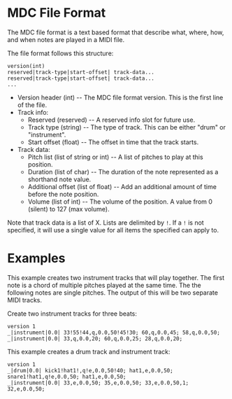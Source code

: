 # MDC File Format
The MDC file format is a text based format that describe what, where, how, and when notes are played in
a MIDI file.

The file format follows this structure:
```
version(int)
reserved|track-type|start-offset| track-data...
reserved|track-type|start-offset| track-data...
...
```

- Version header (int) -- The MDC file format version. This is the first line of the file.
- Track info:
    - Reserved (reserved) -- A reserved info slot for future use.
    - Track type (string) -- The type of track. This can be either "drum" or "instrument".
    - Start offset (float) -- The offset in time that the track starts.
- Track data:
    - Pitch list (list of string or int) -- A list of pitches to play at this position.
    - Duration (list of char) -- The duration of the note represented as a shorthand note value.
    - Additional offset (list of float) -- Add an additional amount of time before the note
      position.
    - Volume (list of int) -- The volume of the position. A value from 0 (silent) to 127 (max volume).

Note that track data is a list of X. Lists are delimited by `!`.  If a `!` is not specified, it will
use a single value for all items the specified can apply to.

# Examples

This example creates two instrument tracks that will play together.  The first note is a chord of
multiple pitches played at the same time.  The the following notes are single pitches. The output
of this will be two separate MIDI tracks.

Create two instrument tracks for three beats:
```
version 1
_|instrument|0.0| 33!55!44,q,0.0,50!45!30; 60,q,0.0,45; 58,q,0.0,50;
_|instrument|0.0| 33,q,0.0,20; 60,q,0.0,25; 28,q,0.0,20;
```


This example creates a drum track and instrument track:
```
version 1
_|drum|0.0| kick1!hat1!,q!e,0.0,50!40; hat1,e,0.0,50; snare1!hat1,q!e,0.0,50; hat1,e,0.0,50;
_|instrument|0.0| 33,e,0.0,50; 35,e,0.0,50; 33,e,0.0,50,1; 32,e,0.0,50;
```
